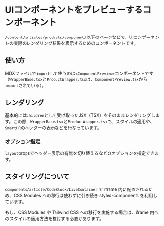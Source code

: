 # UIコンポーネントをプレビューするコンポーネント

`/content/articles/products/component/`以下のページなどで、UIコンポーネントの実際のレンダリング結果を表示するためのコンポーネントです。

## 使い方

MDXファイルで`import`して使うのは`<ComponentPreview>`コンポーネントです（`WrapperBase.tsx`と`ProductWrapper.tsx`は、`ComponentPreview.tsx`から`import`されている）。

## レンダリング

基本的には`children`として受け取ったJSX（TSX）をそのままレンダリングします。この際、`WrapperBase.tsx`と`ProductWrapper.tsx`で、スタイルの適用や、`SmartHR`のヘッダーの表示などを行なっています。

### オプション指定

`layout`propsでヘッダー表示の有無を切り替えるなどのオプションを指定できます。

## スタイリングについて

`components/article/CodeBlock/LiveContainer` で iframe 内に配置されるため、CSS Modules への移行は使わずに引き続き styled-components を利用しています。

もし、CSS Modules や Tailwind CSS への移行を実施する場合は、iframe 内へのスタイルの適用方法を検討する必要があります。
